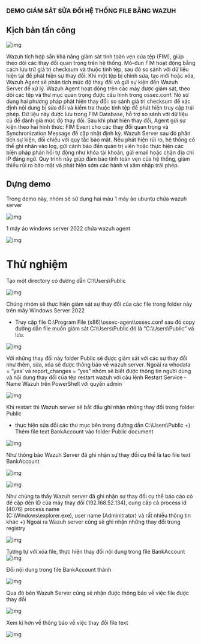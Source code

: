  ### DEMO GIÁM SÁT SỬA ĐỔI HỆ THỐNG FILE BẰNG WAZUH
 ## Kịch bản tấn công

 ![img](images/demo.png)

 Wazuh tích hợp sẵn khả năng giám sát tính toàn vẹn của tệp (FIM), giúp theo dõi các thay đổi quan trọng trên hệ thống. Mô-đun FIM hoạt động bằng cách lưu trữ giá trị checksum và thuộc tính tệp, sau đó so sánh với dữ liệu hiện tại để phát hiện sự thay đổi. Khi một tệp bị chỉnh sửa, tạo mới hoặc xóa, Wazuh Agent sẽ phân tích mức độ thay đổi và gửi sự kiện đến Wazuh Server để xử lý.
Wazuh Agent hoạt động trên các máy được giám sát, theo dõi các tệp và thư mục quan trọng được cấu hình trong ossec.conf. Nó sử dụng hai phương pháp phát hiện thay đổi: so sánh giá trị checksum để xác định nội dung bị sửa đổi và kiểm tra thuộc tính tệp để phát hiện truy cập trái phép. Dữ liệu này được lưu trong FIM Database, hỗ trợ so sánh với dữ liệu cũ để đánh giá mức độ thay đổi.
Sau khi phát hiện thay đổi, Agent gửi sự kiện theo hai hình thức: FIM Event cho các thay đổi quan trọng và Synchronization Message để cập nhật định kỳ. Wazuh Server sau đó phân tích sự kiện, đối chiếu với quy tắc bảo mật. Nếu phát hiện rủi ro, hệ thống có thể ghi nhận vào log, gửi cảnh báo đến quản trị viên hoặc thực hiện các biện pháp phản hồi tự động như khóa tài khoản, gửi email hoặc chặn địa chỉ IP đáng ngờ.
Quy trình này giúp đảm bảo tính toàn vẹn của hệ thống, giảm thiểu rủi ro bảo mật và phát hiện sớm các hành vi xâm nhập trái phép.

## Dựng demo
Trong demo này, nhóm sẽ sử dụng hai máu
1 máy ảo ubuntu chứa wazuh server

![img](images/Picture17.png)

1 máy ảo windows server 2022 chứa wazuh agent

![img](images/Picture18.png)

# Thử nghiệm
Tạo một directory có đường dẫn C:\Users\Public

![img](images/Picture19.png)

Chúng nhóm sẽ thực hiện giám sát sự thay đổi của các file trong folder này trên máy Windows Server 2022
- Truy cập file C:\Program File (x86)\ossec-agent\ossec.conf sau đó copy đường dẫn file muốn giám sát  C:\Users\Public đó là “<directories whodata="yes" report_changes="yes">C:\Users\Public</directories>” và lưu.

![img](images/Picture20.png)

Với những thay đổi này folder Public sẽ được giám sát với các sự thay đổi như thêm, sửa, xóa sẽ được thông báo về wazuh server. Ngoài ra whodata = “yes’ và report_changes = “yes” nhóm sẽ biết được thông tin người dùng và nội dung thay đổi của tệp
restart wazuh với câu lệnh Restart Service -Name Wazuh trên PowerShell với quyền admin

![img](images/Picture21.png)

Khi restart thì Wazuh server sẽ bắt đầu ghi nhận những thay đổi trong folder Public 
- thực hiện sửa đổi các thư mục bên trong đường dẫn C:\Users\Public
+) Thêm file text BankAccount vào folder Public document

![img](images/Picture22.png)

Như thông báo Wazuh Server đã ghi nhận sự thay đổi cụ thể là tạo file text BankAccount

![img](images/Picture23.png)

![img](images/Picture24.png)

Như chúng ta thấy Wazuh server đã ghi nhận sự thay đổi cụ thể báo cáo có đề cập đến ID của máy thay đổi (192.168.52.134), cung cấp cả process id (4076) process name 	
(C:\Windows\explorer.exe), user name (Adminitrator) và rất nhiều thông tin khác 
+) Ngoài ra Wazuh server cũng sẽ ghi nhận những thay đổi trong registry

![img](images/Picture25.png)

Tương tự với xóa file, thực hiện thay đổi nội dung trong file BankAccount
![img](images/Picture26.png)

Đổi nội dung trong file BankAccount thành

![img](images/Picture27.png)

Qua đó bên Wazuh Server cũng sẽ nhận được thông báo về việc file được thay đổi

![img](images/Picture28.png)

Xem kĩ hơn về thông báo về việc thay đổi file text

![img](images/Picture29.png)




